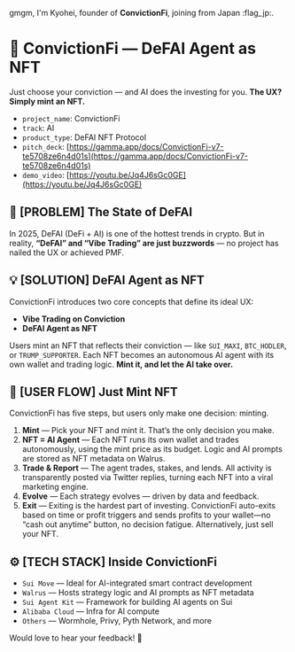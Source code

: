 gmgm, I'm Kyohei, founder of **ConvictionFi**, joining from Japan :flag_jp:.

# :brain: ConvictionFi — DeFAI Agent as NFT

Just choose your conviction — and AI does the investing for you.
**The UX? Simply mint an NFT.**

- `project_name`: ConvictionFi
- `track`: AI
- `product_type`: DeFAI NFT Protocol
- `pitch_deck`: [https://gamma.app/docs/ConvictionFi-v7-te5708ze6n4d01s](https://gamma.app/docs/ConvictionFi-v7-te5708ze6n4d01s)
- `demo_video`: [https://youtu.be/Jq4J6sGc0GE](https://youtu.be/Jq4J6sGc0GE)

## :rotating_light: [PROBLEM] The State of DeFAI

In 2025, DeFAI (DeFi + AI) is one of the hottest trends in crypto.
But in reality, **“DeFAI” and “Vibe Trading” are just buzzwords** — no project has nailed the UX or achieved PMF.

## :bulb: [SOLUTION] DeFAI Agent as NFT

ConvictionFi introduces two core concepts that define its ideal UX:

- **Vibe Trading on Conviction**
- **DeFAI Agent as NFT**

Users mint an NFT that reflects their conviction — like `SUI_MAXI`, `BTC_HODLER`, or `TRUMP_SUPPORTER`.
Each NFT becomes an autonomous AI agent with its own wallet and trading logic.
**Mint it, and let the AI take over.**

## :compass: [USER FLOW] Just Mint NFT

ConvictionFi has five steps, but users only make one decision: minting.

1. **Mint** — Pick your NFT and mint it. That’s the only decision you make.
2. **NFT = AI Agent** — Each NFT runs its own wallet and trades autonomously, using the mint price as its budget. Logic and AI prompts are stored as NFT metadata on Walrus.
3. **Trade & Report** — The agent trades, stakes, and lends. All activity is transparently posted via Twitter replies, turning each NFT into a viral marketing engine.
4. **Evolve** — Each strategy evolves — driven by data and feedback.
5. **Exit** — Exiting is the hardest part of investing. ConvictionFi auto-exits based on time or profit triggers and sends profits to your wallet—no “cash out anytime” button, no decision fatigue. Alternatively, just sell your NFT.

## :gear: [TECH STACK] Inside ConvictionFi

- `Sui Move` — Ideal for AI-integrated smart contract development
- `Walrus` — Hosts strategy logic and AI prompts as NFT metadata
- `Sui Agent Kit` — Framework for building AI agents on Sui
- `Alibaba Cloud` — Infra for AI compute
- `Others` — Wormhole, Privy, Pyth Network, and more

Would love to hear your feedback! :raised_hands:
